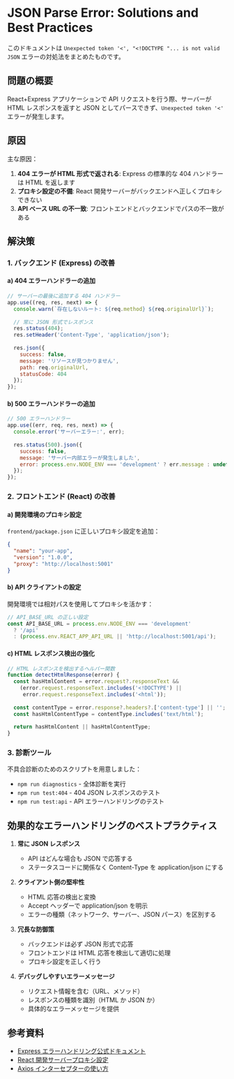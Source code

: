 # JSON Parse Error: Solutions and Best Practices

このドキュメントは `Unexpected token '<', "<!DOCTYPE "... is not valid JSON` エラーの対処法をまとめたものです。

## 問題の概要

React+Express アプリケーションで API リクエストを行う際、サーバーが HTML レスポンスを返すと JSON としてパースできず、`Unexpected token '<'` エラーが発生します。

## 原因

主な原因：

1. **404 エラーが HTML 形式で返される**: Express の標準的な 404 ハンドラーは HTML を返します
2. **プロキシ設定の不備**: React 開発サーバーがバックエンドへ正しくプロキシできない
3. **API ベース URL の不一致**: フロントエンドとバックエンドでパスの不一致がある

## 解決策

### 1. バックエンド (Express) の改善

#### a) 404 エラーハンドラーの追加

```javascript
// サーバーの最後に追加する 404 ハンドラー
app.use((req, res, next) => {
  console.warn(`存在しないルート: ${req.method} ${req.originalUrl}`);
  
  // 常に JSON 形式でレスポンス
  res.status(404);
  res.setHeader('Content-Type', 'application/json');
  
  res.json({
    success: false,
    message: 'リソースが見つかりません',
    path: req.originalUrl,
    statusCode: 404
  });
});
```

#### b) 500 エラーハンドラーの追加

```javascript
// 500 エラーハンドラー
app.use((err, req, res, next) => {
  console.error('サーバーエラー:', err);
  
  res.status(500).json({
    success: false,
    message: 'サーバー内部エラーが発生しました',
    error: process.env.NODE_ENV === 'development' ? err.message : undefined
  });
});
```

### 2. フロントエンド (React) の改善

#### a) 開発環境のプロキシ設定

`frontend/package.json` に正しいプロキシ設定を追加：

```json
{
  "name": "your-app",
  "version": "1.0.0",
  "proxy": "http://localhost:5001"
}
```

#### b) API クライアントの設定

開発環境では相対パスを使用してプロキシを活かす：

```javascript
// API_BASE_URL の正しい設定
const API_BASE_URL = process.env.NODE_ENV === 'development' 
  ? '/api' 
  : (process.env.REACT_APP_API_URL || 'http://localhost:5001/api');
```

#### c) HTML レスポンス検出の強化

```javascript
// HTML レスポンスを検出するヘルパー関数
function detectHtmlResponse(error) {
  const hasHtmlContent = error.request?.responseText && 
    (error.request.responseText.includes('<!DOCTYPE') || 
     error.request.responseText.includes('<html'));
  
  const contentType = error.response?.headers?.['content-type'] || '';
  const hasHtmlContentType = contentType.includes('text/html');
  
  return hasHtmlContent || hasHtmlContentType;
}
```

### 3. 診断ツール

不具合診断のためのスクリプトを用意しました：

- `npm run diagnostics` - 全体診断を実行
- `npm run test:404` - 404 JSON レスポンスのテスト
- `npm run test:api` - API エラーハンドリングのテスト

## 効果的なエラーハンドリングのベストプラクティス

1. **常に JSON レスポンス**
   - API はどんな場合も JSON で応答する
   - ステータスコードに関係なく Content-Type を application/json にする

2. **クライアント側の堅牢性**
   - HTML 応答の検出と変換
   - Accept ヘッダーで application/json を明示
   - エラーの種類（ネットワーク、サーバー、JSON パース）を区別する

3. **冗長な防御策**
   - バックエンドは必ず JSON 形式で応答
   - フロントエンドは HTML 応答を検出して適切に処理
   - プロキシ設定を正しく行う

4. **デバッグしやすいエラーメッセージ**
   - リクエスト情報を含む（URL、メソッド）
   - レスポンスの種類を識別（HTML か JSON か）
   - 具体的なエラーメッセージを提供

## 参考資料

- [Express エラーハンドリング公式ドキュメント](https://expressjs.com/ja/guide/error-handling.html)
- [React 開発サーバープロキシ設定](https://create-react-app.dev/docs/proxying-api-requests-in-development/)
- [Axios インターセプターの使い方](https://axios-http.com/docs/interceptors)